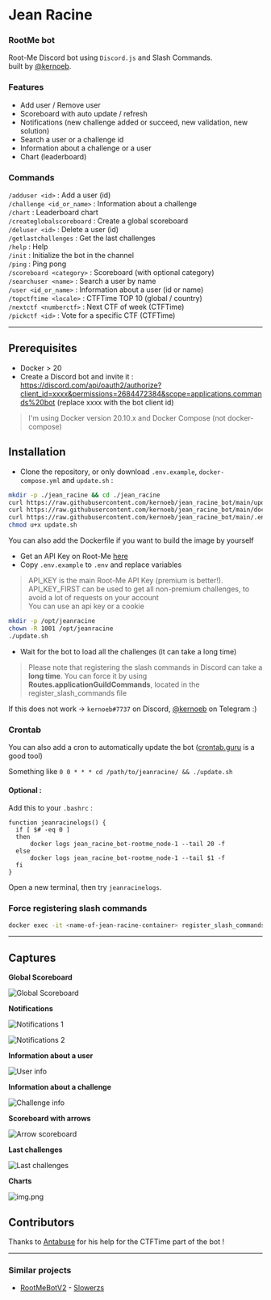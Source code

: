 # Jean Racine

### RootMe bot

Root-Me Discord bot using `Discord.js` and Slash Commands.  
built by [@kernoeb](https://www.root-me.org/kernoeb).

### Features

- Add user / Remove user
- Scoreboard with auto update / refresh
- Notifications (new challenge added or succeed, new validation, new solution)
- Search a user or a challenge id
- Information about a challenge or a user
- Chart (leaderboard)

### Commands

`/adduser <id>` : Add a user (id)  
`/challenge <id_or_name>` : Information about a challenge  
`/chart` : Leaderboard chart  
`/createglobalscoreboard` : Create a global scoreboard  
`/deluser <id>` : Delete a user (id)  
`/getlastchallenges` : Get the last challenges   
`/help` : Help  
`/init` : Initialize the bot in the channel  
`/ping` : Ping pong  
`/scoreboard <category>` : Scoreboard (with optional category)  
`/searchuser <name>` : Search a user by name  
`/user <id_or_name>` : Information about a user (id or name)  
`/topctftime <locale>` : CTFTime TOP 10 (global / country)  
`/nextctf <numberctf>` : Next CTF of week (CTFTime)  
`/pickctf <id>` : Vote for a specific CTF (CTFTime)

---

## Prerequisites

- Docker > 20
- Create a Discord bot and invite it : https://discord.com/api/oauth2/authorize?client_id=xxxx&permissions=2684472384&scope=applications.commands%20bot (replace xxxx with the bot client id)

> I'm using Docker version 20.10.x and Docker Compose (not docker-compose)

## Installation

- Clone the repository, or only download `.env.example`, `docker-compose.yml` and `update.sh` :

```bash
mkdir -p ./jean_racine && cd ./jean_racine
curl https://raw.githubusercontent.com/kernoeb/jean_racine_bot/main/update.sh -o update.sh
curl https://raw.githubusercontent.com/kernoeb/jean_racine_bot/main/docker-compose.yml -o docker-compose.yml
curl https://raw.githubusercontent.com/kernoeb/jean_racine_bot/main/.env.example -o .env.example
chmod u+x update.sh
```

You can also add the Dockerfile if you want to build the image by yourself

- Get an API Key on Root-Me [here](https://www.root-me.org/?page=preferences)
- Copy `.env.example` to `.env` and replace variables

> API_KEY is the main Root-Me API Key (premium is better!).  
> API_KEY_FIRST can be used to get all non-premium challenges, to avoid a lot of requests on your account  
> You can use an api key or a cookie

```bash
mkdir -p /opt/jeanracine
chown -R 1001 /opt/jeanracine
./update.sh
```

- Wait for the bot to load all the challenges (it can take a long time)

> Please note that registering the slash commands in Discord can take a **long time**. You can force it by using **Routes.applicationGuildCommands**, located in the register_slash_commands file

If this does not work -> `kernoeb#7737` on Discord, [@kernoeb](https://t.me/kernoeb) on Telegram :)

### Crontab

You can also add a cron to automatically update the bot ([crontab.guru](https://crontab.guru/) is a good tool)

Something like `0 0 * * * cd /path/to/jeanracine/ && ./update.sh`

#### Optional :

Add this to your `.bashrc` :

```
function jeanracinelogs() {
  if [ $# -eq 0 ]
  then
      docker logs jean_racine_bot-rootme_node-1 --tail 20 -f
  else
      docker logs jean_racine_bot-rootme_node-1 --tail $1 -f
  fi
}
```

Open a new terminal, then try `jeanracinelogs`.

### Force registering slash commands

```bash
docker exec -it <name-of-jean-racine-container> register_slash_commands
```

---

## Captures

**Global Scoreboard**

![Global Scoreboard](images/global_scoreboard.png)

**Notifications**

![Notifications 1](images/notifications_1.png)

![Notifications 2](images/notifications_2.png)

**Information about a user**

![User info](images/img4.png)

**Information about a challenge**

![Challenge info](images/challenge.png)

**Scoreboard with arrows**

![Arrow scoreboard](images/arrow_scoreboard.png)

**Last challenges**

![Last challenges](images/last_challenges.png)

**Charts**

![img.png](images/chart.png)


## Contributors

Thanks to [Antabuse](https://www.root-me.org/Antabuse) for his help for the CTFTime part of the bot !

---

### Similar projects

- [RootMeBotV2](https://github.com/slowerzs/RootMeBotV2/) - [Slowerzs](https://www.root-me.org/Slowerzs)
